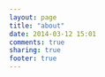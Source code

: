 ```yaml
---
layout: page
title: "about"
date: 2014-03-12 15:01
comments: true
sharing: true
footer: true
---
```

